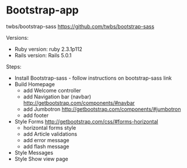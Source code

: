 # Bootstrap-app

twbs/bootstrap-sass			https://github.com/twbs/bootstrap-sass 

Versions:
* Ruby version: ruby 2.3.1p112 
* Rails version: Rails 5.0.1

Steps:
* Install Bootstrap-sass - follow instructions on bootstrap-sass link
* Build Homepage
	* add Welcome controller
	* add Navigation bar (navbar) 	http://getbootstrap.com/components/#navbar 
	* add Jumbotron		http://getbootstrap.com/components/#jumbotron 
	* add footer
* Style Forms 	http://getbootstrap.com/css/#forms-horizontal
	* horizontal forms style
	* add Article validations
	* add error message
	* add flash message 
* Style Messages 
* Style Show view page






